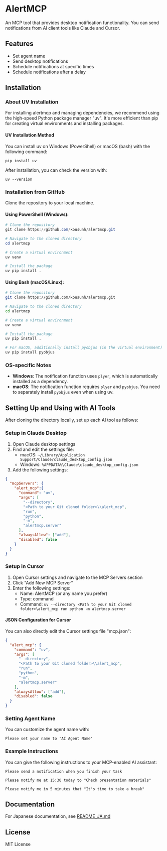 # AlertMCP

An MCP tool that provides desktop notification functionality. You can send notifications from AI client tools like Claude and Cursor.

## Features

- Set agent name
- Send desktop notifications
- Schedule notifications at specific times
- Schedule notifications after a delay

## Installation

### About UV Installation

For installing alertmcp and managing dependencies, we recommend using the high-speed Python package manager "uv". It's more efficient than pip for creating virtual environments and installing packages.

#### UV Installation Method

You can install uv on Windows (PowerShell) or macOS (bash) with the following command:

```
pip install uv
```

After installation, you can check the version with:

```
uv --version
```

### Installation from GitHub

Clone the repository to your local machine.

#### Using PowerShell (Windows):

```powershell
# Clone the repository
git clone https://github.com/kousunh/alertmcp.git

# Navigate to the cloned directory
cd alertmcp

# Create a virtual environment
uv venv

# Install the package
uv pip install .
```

#### Using Bash (macOS/Linux):

```bash
# Clone the repository
git clone https://github.com/kousunh/alertmcp.git

# Navigate to the cloned directory
cd alertmcp

# Create a virtual environment
uv venv

# Install the package
uv pip install .

# For macOS, additionally install pyobjus (in the virtual environment)
uv pip install pyobjus
```

### OS-specific Notes

- **Windows**: The notification function uses `plyer`, which is automatically installed as a dependency.
- **macOS**: The notification function requires `plyer` and `pyobjus`. You need to separately install `pyobjus` even when using uv.

## Setting Up and Using with AI Tools

After cloning the directory locally, set up each AI tool as follows:

### Setup in Claude Desktop

1. Open Claude desktop settings
2. Find and edit the settings file:
   - macOS: `~/Library/Application Support/Claude/claude_desktop_config.json`
   - Windows: `%APPDATA%\Claude\claude_desktop_config.json`
3. Add the following settings:

```json
{
  "mcpServers": {
    "alert_mcp":{
      "command": "uv",
      "args": [
        "--directory",
        "<Path to your Git cloned folder>\\alert_mcp",
        "run",
        "python",
        "-m",
        "alertmcp.server"
      ],
      "alwaysAllow": ["add"],
      "disabled": false
    }
  }
}
```

### Setup in Cursor

1. Open Cursor settings and navigate to the MCP Servers section
2. Click "Add New MCP Server"
3. Enter the following settings:
   - Name: AlertMCP (or any name you prefer)
   - Type: command
   - Command: `uv --directory <Path to your Git cloned folder>\alert_mcp run python -m alertmcp.server`

#### JSON Configuration for Cursor

You can also directly edit the Cursor settings file "mcp.json":

```json
{
  "alert_mcp": {
    "command": "uv",
    "args": [
      "--directory",
      "<Path to your Git cloned folder>\\alert_mcp",
      "run",
      "python",
      "-m",
      "alertmcp.server"
    ],
    "alwaysAllow": ["add"],
    "disabled": false
  }
}
```

### Setting Agent Name

You can customize the agent name with:

```
Please set your name to 'AI Agent Name'
```

### Example Instructions

You can give the following instructions to your MCP-enabled AI assistant:

```
Please send a notification when you finish your task
```

```
Please notify me at 15:30 today to "Check presentation materials"
```

```
Please notify me in 5 minutes that "It's time to take a break"
```

## Documentation

For Japanese documentation, see [README_JA.md](README_JA.md)

## License

MIT License 